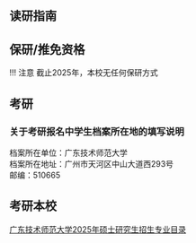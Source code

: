 ## 读研指南

## 保研/推免资格
!!! 注意
    截止2025年，本校无任何保研方式

## 考研

### 关于考研报名中学生档案所在地的填写说明
档案所在单位：广东技术师范大学  
档案所在地址：广州市天河区中山大道西293号  
邮编：510665  

## 考研本校
[广东技术师范大学2025年硕士研究生招生专业目录](https://yjszs.gpnu.edu.cn/info/1154/2455.htm)
